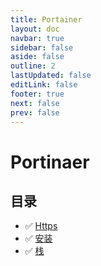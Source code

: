 ```yaml
---
title: Portainer
layout: doc
navbar: true
sidebar: false
aside: false
outline: 2
lastUpdated: false
editLink: false
footer: true
next: false
prev: false
---
```


# Portinaer

## 目录

- ✅ [Https](/software/portainer/https)
- ✅ [安装](/software/portainer/install)
- ✅ [栈](/software/portainer/stack)